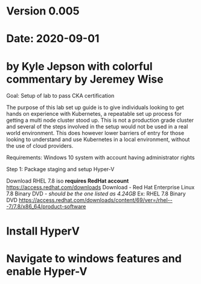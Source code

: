 # Version 0.005
# Date: 2020-09-01
# by Kyle Jepson with colorful commentary by Jeremey Wise

Goal: Setup of lab to pass CKA certification

The purpose of this lab set up guide is to give individuals looking to get hands on experience with Kubernetes, a repeatable set up process for getting a multi node cluster stood up. This is not a production grade cluster and several of the steps involved in the setup would not be used in a real world environment.  This does however lower barriers of entry for those looking to understand and use Kubernetes in a local environment, without the use of cloud providers. 

Requirements:  Windows 10 system with account having administrator rights

Step 1:  Package staging and setup Hyper-V



Download RHEL 7.8 iso  **requires RedHat account**
https://access.redhat.com/downloads
Download  - Red Hat Enterprise Linux 7.8 Binary DVD - *should be the one listed as 4.24GB*
Ex: RHEL 7.8 Binary DVD  https://access.redhat.com/downloads/content/69/ver=/rhel---7/7.8/x86_64/product-software




# Install HyperV
# Navigate to windows features and enable Hyper-V

